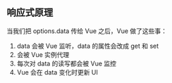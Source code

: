 ## 响应式原理

当我们把 options.data 传给 Vue 之后，Vue 做了这些事：

1. data 会被 Vue 监听，data 的属性会改成 get 和 set
2. 会被 Vue 实例代理
3. 每次对 data 的读写都会被 Vue 监控
4. Vue 会在 data 变化时更新 UI

